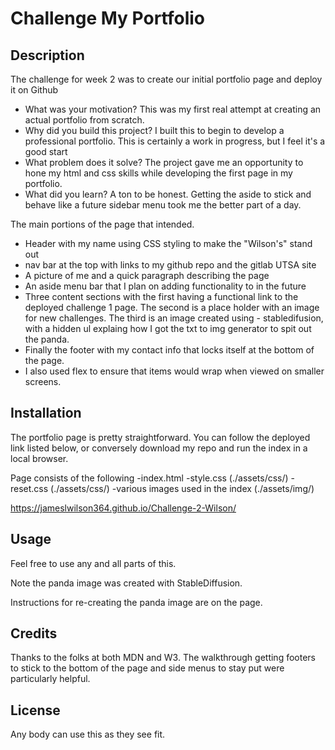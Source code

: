 # Challenge My Portfolio

## Description

The challenge for week 2 was to create our initial portfolio page and deploy it on Github

- What was your motivation?  This was my first real attempt at creating an actual portfolio from scratch.
- Why did you build this project? I built this to begin to develop a professional portfolio.  This is certainly a work in progress, but I feel it's a good start
- What problem does it solve? The project gave me an opportunity to hone my html and css skills while developing the first page in my portfolio.
- What did you learn?  A ton to be honest.  Getting the aside to stick and behave like a future sidebar menu took me the better part of a day.

The main portions of the page that intended.

- Header with my name using CSS styling to make the "Wilson's" stand out
- nav bar at the top with links to my github repo and the gitlab UTSA site
- A picture of me and a quick paragraph describing the page
- An aside menu bar that I plan on adding functionality to in the future
- Three content sections with the first having a functional link to the deployed challenge 1 page.  The second is a place holder with an image for new challenges.  The third is an image created using - stabledifusion, with a hidden ul explaing how I got the txt to img generator to spit out the panda.
- Finally the footer with my contact info that locks itself at the bottom of the page.
- I also used flex to ensure that items would wrap when viewed on smaller screens.

## Installation

The portfolio page is pretty straightforward.  You can follow the deployed link listed below, or conversely download my repo and run the index in a local browser.

Page consists of the following
-index.html
-style.css (./assets/css/)
-reset.css (./assets/css/)
-various images used in the index (./assets/img/)

https://jameslwilson364.github.io/Challenge-2-Wilson/

## Usage

Feel free to use any and all parts of this.

Note the panda image was created with StableDiffusion.

Instructions for re-creating the panda image are on the page.

## Credits

Thanks to the folks at both MDN and W3.  The walkthrough getting footers to stick to the bottom of the page and side menus to stay put were particularly helpful.

## License

Any body can use this as they see fit.  

